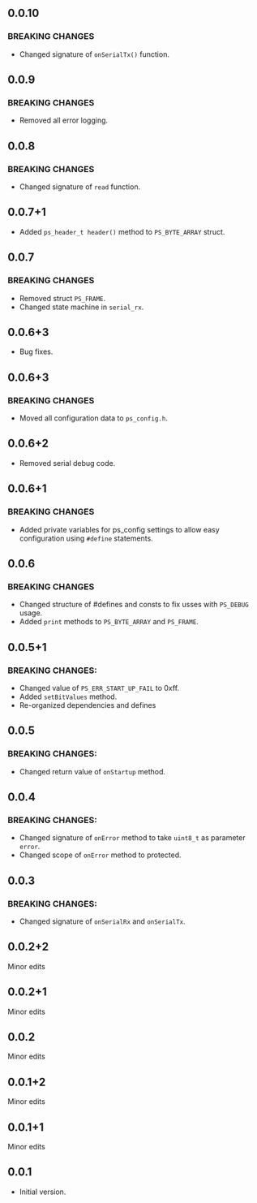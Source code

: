 <!-- PacketSerial -->

## 0.0.10
### BREAKING CHANGES
* Changed signature of `onSerialTx()` function.

## 0.0.9
### BREAKING CHANGES
* Removed all error logging.

## 0.0.8
### BREAKING CHANGES
* Changed signature of `read` function.

## 0.0.7+1
* Added `ps_header_t header()` method to `PS_BYTE_ARRAY` struct.

## 0.0.7
### BREAKING CHANGES
* Removed struct `PS_FRAME`.
* Changed state machine in `serial_rx`.

## 0.0.6+3

* Bug fixes.

## 0.0.6+3
### BREAKING CHANGES
* Moved all configuration data to `ps_config.h`.

## 0.0.6+2

* Removed serial debug code.
## 0.0.6+1

### BREAKING CHANGES
* Added private variables for ps_config settings to allow easy configuration using `#define` statements.

## 0.0.6

### BREAKING CHANGES
* Changed structure of #defines and consts to fix usses with `PS_DEBUG` usage.
* Added `print` methods to `PS_BYTE_ARRAY` and `PS_FRAME`.

## 0.0.5+1

### BREAKING CHANGES:
* Changed value of `PS_ERR_START_UP_FAIL` to 0xff.
* Added `setBitValues` method.
* Re-organized dependencies and defines

## 0.0.5

### BREAKING CHANGES:
* Changed return value of `onStartup` method.

## 0.0.4

### BREAKING CHANGES:
* Changed signature of `onError` method to take `uint8_t` as parameter `error`.
* Changed scope of `onError` method to protected.

## 0.0.3

### BREAKING CHANGES:
* Changed signature of `onSerialRx` and `onSerialTx`.

## 0.0.2+2

Minor edits

## 0.0.2+1

Minor edits

## 0.0.2

Minor edits

## 0.0.1+2

Minor edits

## 0.0.1+1

Minor edits

## 0.0.1

* Initial version.